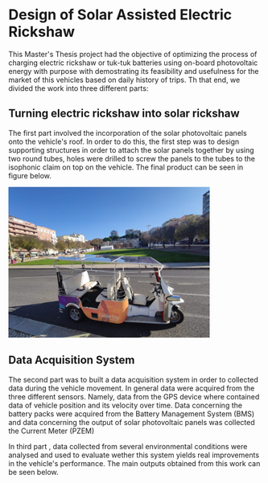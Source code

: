 # Design of Solar Assisted Electric Rickshaw

This Master's Thesis project had the objective of optimizing the process of charging electric rickshaw or tuk-tuk batteries using on-board photovoltaic energy with purpose with demostrating its feasibility and usefulness for the market of this vehicles based on daily history of trips. Th that end, we divided the work into three different parts:

## Turning electric rickshaw into solar rickshaw

The first part involved the incorporation of the solar photovoltaic panels onto the vehicle's roof. In order to do this, the first step was to design supporting structures in order to attach the solar panels together by using two round tubes, holes were drilled to screw the panels to the tubes to the isophonic claim on top on the vehicle. The final product can be seen in figure below.

<img src="/images/soletuk.jpg" width="400" height="300">


## Data Acquisition System

The second part was to built a data acquisition system in order to collected data during the vehicle movement. In general data were acquired from the three different sensors. Namely, data from the GPS device where contained data of vehicle position and its velocity over time. Data concerning the battery packs were acquired from the Battery Management System (BMS) and data concerning the output of solar photovoltaic panels was collected the Current Meter (PZEM)


In third part , data collected from several environmental conditions were analysed and used to evaluate wether this system yields real improvements in the vehicle's performance. The main outputs obtained from this work can be seen below.


